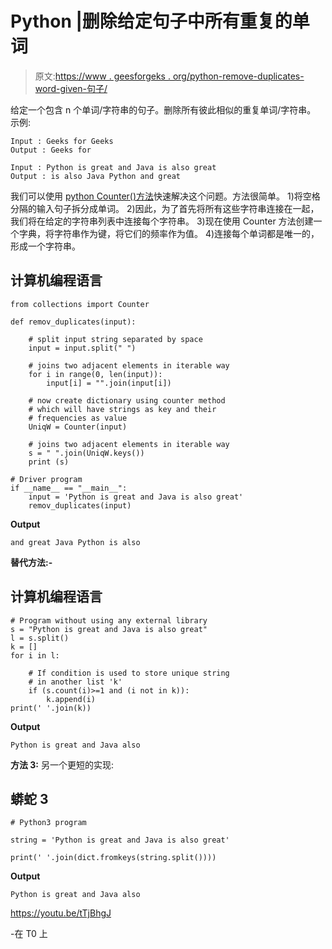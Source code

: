# Python |删除给定句子中所有重复的单词

> 原文:[https://www . geesforgeks . org/python-remove-duplicates-word-given-句子/](https://www.geeksforgeeks.org/python-remove-duplicates-words-given-sentence/)

给定一个包含 n 个单词/字符串的句子。删除所有彼此相似的重复单词/字符串。
示例:

```
Input : Geeks for Geeks
Output : Geeks for

Input : Python is great and Java is also great
Output : is also Java Python and great
```

我们可以使用 [python Counter()方法](https://www.geeksforgeeks.org/counters-in-python-set-1/)快速解决这个问题。方法很简单。
1)将空格分隔的输入句子拆分成单词。
2)因此，为了首先将所有这些字符串连接在一起，我们将在给定的字符串列表中连接每个字符串。
3)现在使用 Counter 方法创建一个字典，将字符串作为键，将它们的频率作为值。
4)连接每个单词都是唯一的，形成一个字符串。

## 计算机编程语言

```
from collections import Counter

def remov_duplicates(input):

    # split input string separated by space
    input = input.split(" ")

    # joins two adjacent elements in iterable way
    for i in range(0, len(input)):
        input[i] = "".join(input[i])

    # now create dictionary using counter method
    # which will have strings as key and their
    # frequencies as value
    UniqW = Counter(input)

    # joins two adjacent elements in iterable way
    s = " ".join(UniqW.keys())
    print (s)

# Driver program
if __name__ == "__main__":
    input = 'Python is great and Java is also great'
    remov_duplicates(input)
```

**Output**

```
and great Java Python is also

```

**替代方法:-**

## 计算机编程语言

```
# Program without using any external library
s = "Python is great and Java is also great"
l = s.split()
k = []
for i in l:

    # If condition is used to store unique string
    # in another list 'k'
    if (s.count(i)>=1 and (i not in k)):
        k.append(i)
print(' '.join(k))
```

**Output**

```
Python is great and Java also

```

**方法 3:** 另一个更短的实现:

## 蟒蛇 3

```
# Python3 program

string = 'Python is great and Java is also great'

print(' '.join(dict.fromkeys(string.split())))
```

**Output**

```
Python is great and Java also

```

https://youtu.be/tTjBhgJ

-在 T0 上